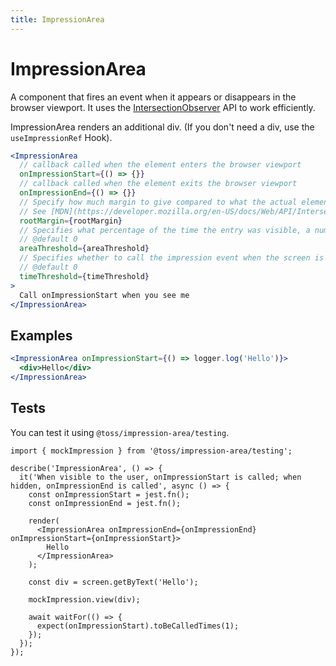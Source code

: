 ```yaml
---
title: ImpressionArea
---
```


# ImpressionArea

A component that fires an event when it appears or disappears in the browser viewport.
It uses the [IntersectionObserver](https://developer.mozilla.org/ko/docs/Web/API/Intersection_Observer_API) API to work efficiently.

ImpressionArea renders an additional div. (If you don't need a div, use the `useImpressionRef` Hook).

```jsx
<ImpressionArea
  // callback called when the element enters the browser viewport
  onImpressionStart={() => {}}
  // callback called when the element exits the browser viewport
  onImpressionEnd={() => {}}
  // Specify how much margin to give compared to what the actual element occupies (`string`)
  // See [MDN](https://developer.mozilla.org/en-US/docs/Web/API/IntersectionObserver/rootMargin).
  rootMargin={rootMargin}
  // Specifies what percentage of the time the entry was visible, a number from 0 to 1. (`number`)
  // @default 0
  areaThreshold={areaThreshold}
  // Specifies whether to call the impression event when the screen is entered for more than a few milliseconds, in ms. (`number`)
  // @default 0
  timeThreshold={timeThreshold}
>
  Call onImpressionStart when you see me
</ImpressionArea>
```

## Examples

```jsx
<ImpressionArea onImpressionStart={() => logger.log('Hello')}>
  <div>Hello</div>
</ImpressionArea>
```

## Tests

You can test it using `@toss/impression-area/testing`.

```tsx
import { mockImpression } from '@toss/impression-area/testing';

describe('ImpressionArea', () => {
  it('When visible to the user, onImpressionStart is called; when hidden, onImpressionEnd is called', async () => {
    const onImpressionStart = jest.fn();
    const onImpressionEnd = jest.fn();

    render(
      <ImpressionArea onImpressionEnd={onImpressionEnd} onImpressionStart={onImpressionStart}>
        Hello
      </ImpressionArea>
    );

    const div = screen.getByText('Hello');

    mockImpression.view(div);

    await waitFor(() => {
      expect(onImpressionStart).toBeCalledTimes(1);
    });
  });
});
```
